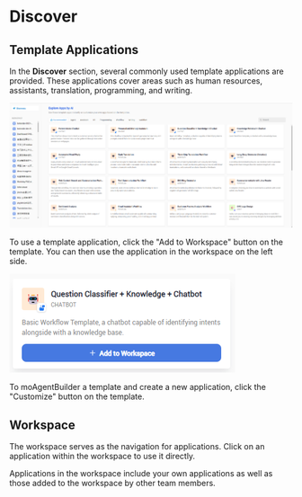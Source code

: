 # Discover

## Template Applications

In the **Discover** section, several commonly used template applications are provided. These applications cover areas such as human resources, assistants, translation, programming, and writing.

![template_discovery](/Collaboration/images/template_discovery.png) 

To use a template application, click the "Add to Workspace" button on the template. You can then use the application in the workspace on the left side. 

![add_template](/Collaboration/images/add_template.png) 

To moAgentBuilder a template and create a new application, click the "Customize" button on the template.

## Workspace

The workspace serves as the navigation for applications. Click on an application within the workspace to use it directly.

Applications in the workspace include your own applications as well as those added to the workspace by other team members.